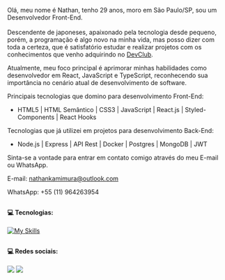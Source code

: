 Olá, meu nome é Nathan, tenho 29 anos, moro em São Paulo/SP, sou um Desenvolvedor Front-End.
<br>
<br>
Descendente de japoneses, apaixonado pela tecnologia desde pequeno, porém, a programação é algo novo na minha vida, mas posso dizer com toda a certeza, que é satisfatório estudar e realizar projetos com os conhecimentos que venho adquirindo no <a href="https://rodolfomori.com.br/devclub" target="_blank">DevClub</a>.

Atualmente, meu foco principal é aprimorar minhas habilidades como desenvolvedor em React, JavaScript e TypeScript, reconhecendo sua importância no cenário atual de desenvolvimento de software.

Principais tecnologias que domino para desenvolvimento Front-End:

<ul><li>HTML5 | HTML Semântico | CSS3 | JavaScript | React.js | Styled-Components | React Hooks</li></ul>

Tecnologias que já utilizei em projetos para desenvolvimento Back-End:

<ul><li>Node.js | Express | API Rest | Docker | Postgres | MongoDB | JWT</li></ul>

Sinta-se a vontade para entrar em contato comigo através do meu E-mail ou WhatsApp.

E-mail: nathankamimura@outlook.com

WhatsApp: +55 (11) 964263954

##

#### 💻 Tecnologias:
[![My Skills](https://skillicons.dev/icons?i=html,css,js,ts,nodejs,react,docker,postgres,mongodb,express)](https://skillicons.dev)

##

#### 💻 Redes sociais:
<a href="https://instagram.com/kamimurathan" target="_blank"><img src="https://img.icons8.com/ios/40/FFFFFF/instagram-new--v1.png" target="_blank"></a>
<a href="https://www.linkedin.com/in/nathan-kamimura/" target="_blank"><img src="https://img.icons8.com/ios-filled/40/FFFFFF/linkedin-circled--v1.png" target="_blank"></a>

##
